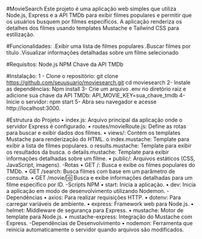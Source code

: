 #MovieSearch
Este projeto é uma aplicação web simples que utiliza Node.js, Express e a API TMDb para exibir filmes populares e permitir que os usuários busquem por filmes específicos. A aplicação renderiza os detalhes dos filmes usando templates Mustache e Tailwind CSS para estilização.

#Funcionalidades:
.Exibir uma lista de filmes populares
.Buscar filmes por título
.Visualizar informações detalhadas sobre um filme selecionado

#Requisitos:
Node.js
NPM
Chave da API TMDb

#Instalação:
1 - Clone o repositório:
git clone https://github.com/seuusuario/moviesearch.git
cd moviesearch
2- Instale as dependências:
Npm install 
3- Crie um arquivo .env no diretório raiz e adicione sua chave da API TMDb:
API_MOVIE_KEY=sua_chave_tmdb
4- Inicie o servidor:
npm start
5- Abra seu navegador e acesse http://localhost:3000.

#Estrutura do Projeto
•	index.js: Arquivo principal da aplicação onde o servidor Express é configurado.
•	routes/movieRoute.js: Define as rotas para buscar e exibir dados dos filmes.
•	views/: Contém os templates Mustache para renderização do HTML.
o	index.mustache: Template para exibir a lista de filmes populares.
o	results.mustache: Template para exibir os resultados da busca.
o	details.mustache: Template para exibir informações detalhadas sobre um filme.
•	public/: Arquivos estáticos (CSS, JavaScript, imagens).
-Rotas
•	GET /: Busca e exibe os filmes populares do TMDb.
•	GET /search: Busca filmes com base em um parâmetro de consulta.
•	GET /movie/:id: Busca e exibe informações detalhadas para um filme específico por ID.
-Scripts NPM
•	start: Inicia a aplicação.
•	dev: Inicia a aplicação em modo de desenvolvimento utilizando Nodemon.
-Dependências
•	axios: Para realizar requisições HTTP.
•	dotenv: Para carregar variáveis de ambiente.
•	express: Framework web para Node.js.
•	helmet: Middleware de segurança para Express.
•	mustache: Motor de template para Node.js.
•	mustache-express: Integração do Mustache com Express.
-Dependências de Desenvolvimento
•	nodemon: Ferramenta que reinicia automaticamente o servidor quando arquivos são modificados.



